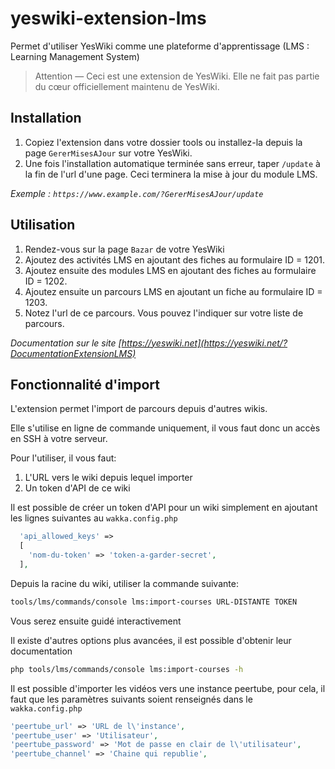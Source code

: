 # yeswiki-extension-lms
Permet d'utiliser YesWiki comme une plateforme d'apprentissage (LMS : Learning Management System)

> Attention — Ceci est une extension de YesWiki. Elle ne fait pas partie du cœur officiellement maintenu de YesWiki.

## Installation

  1) Copiez l'extension dans votre dossier tools ou installez-la depuis la page `GererMisesAJour` sur votre YesWiki.
  2) Une fois l'installation automatique terminée sans erreur, taper `/update` à la fin de l'url d'une page. Ceci terminera la mise à jour du module LMS.

_Exemple : `https://www.example.com/?GererMisesAJour/update`_

## Utilisation

  1) Rendez-vous sur la page `Bazar` de votre YesWiki
  2) Ajoutez des activités LMS en ajoutant des fiches au formulaire ID = 1201.
  3) Ajoutez ensuite des modules LMS en ajoutant des fiches au formulaire ID = 1202.
  4) Ajoutez ensuite un parcours LMS en ajoutant un fiche au formulaire ID = 1203.
  5) Notez l'url de ce parcours. Vous pouvez l'indiquer sur votre liste de parcours.
  
_Documentation sur le site [https://yeswiki.net](https://yeswiki.net/?DocumentationExtensionLMS)_

## Fonctionnalité d'import

L'extension permet l'import de parcours depuis d'autres wikis.

Elle s'utilise en ligne de commande uniquement, il vous faut donc un accès en SSH à votre serveur.

Pour l'utiliser, il vous faut:

  1) L'URL vers le wiki depuis lequel importer
  2) Un token d'API de ce wiki

Il est possible de créer un token d'API pour un wiki simplement en ajoutant les lignes suivantes au `wakka.config.php`

```php
  'api_allowed_keys' =>
  [
    'nom-du-token' => 'token-a-garder-secret',
  ],
```

Depuis la racine du wiki, utiliser la commande suivante:
```sh
tools/lms/commands/console lms:import-courses URL-DISTANTE TOKEN
```
Vous serez ensuite guidé interactivement

Il existe d'autres options plus avancées, il est possible d'obtenir leur documentation
```sh
php tools/lms/commands/console lms:import-courses -h
```

Il est possible d'importer les vidéos vers une instance peertube, pour cela, il faut que les paramètres suivants soient renseignés dans le `wakka.config.php`
```php
'peertube_url' => 'URL de l\'instance',
'peertube_user' => 'Utilisateur',
'peertube_password' => 'Mot de passe en clair de l\'utilisateur',
'peertube_channel' => 'Chaine qui republie',
```
